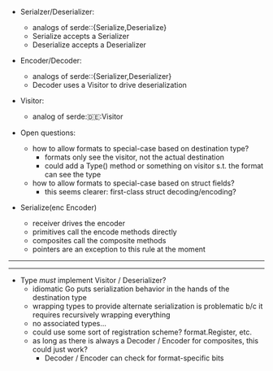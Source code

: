 - Serialzer/Deserializer:
	- analogs of serde::{Serialize,Deserialize}
	- Serialize accepts a Serializer
	- Deserialize accepts a Deserializer
- Encoder/Decoder:
	- analogs of serde::{Serializer,Deserializer}
	- Decoder uses a Visitor to drive deserialization
- Visitor:
	- analog of serde::de::Visitor

- Open questions:
    - how to allow formats to special-case based on destination type?
        - formats only see the visitor, not the actual destination
        - could add a Type() method or something on visitor s.t. the format can see the type
    - how to allow formats to special-case based on struct fields?
        - this seems clearer: first-class struct decoding/encoding?

- Serialize(enc Encoder)
    - receiver drives the encoder
    - primitives call the encode methods directly
    - composites call the composite methods
    - pointers are an exception to this rule at the moment

---



---

- Type _must_ implement Visitor / Deserializer?
    - idiomatic Go puts serialization behavior in the hands of the destination type
    - wrapping types to provide alternate serialization is problematic b/c it requires recursively wrapping everything
    - no associated types...
    - could use some sort of registration scheme? format.Register, etc.
    - as long as there is always a Decoder / Encoder for composites, this could just work?
        - Decoder / Encoder can check for format-specific bits
